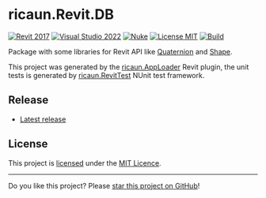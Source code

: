 # ricaun.Revit.DB

[![Revit 2017](https://img.shields.io/badge/Revit-2017+-blue.svg)](https://github.com/ricaun-io/ricaun.Revit.DB)
[![Visual Studio 2022](https://img.shields.io/badge/Visual%20Studio-2022-blue)](https://github.com/ricaun-io/ricaun.Revit.DB)
[![Nuke](https://img.shields.io/badge/Nuke-Build-blue)](https://nuke.build/)
[![License MIT](https://img.shields.io/badge/License-MIT-blue.svg)](LICENSE)
[![Build](https://github.com/ricaun-io/ricaun.Revit.DB/actions/workflows/Build.yml/badge.svg)](https://github.com/ricaun-io/ricaun.Revit.DB/actions)

Package with some libraries for Revit API like [Quaternion](ricaun.Revit.DB.Quaternion) and [Shape](ricaun.Revit.DB.Shape).

This project was generated by the [ricaun.AppLoader](https://ricaun.com/apploader/) Revit plugin, the unit tests is generated by [ricaun.RevitTest](https://github.com/ricaun-io/ricaun.RevitTest) NUnit test framework.

## Release

* [Latest release](https://github.com/ricaun-io/ricaun.Revit.DB/releases/latest)

## License

This project is [licensed](LICENSE) under the [MIT Licence](https://en.wikipedia.org/wiki/MIT_License).

---

Do you like this project? Please [star this project on GitHub](https://github.com/ricaun-io/ricaun.Revit.DB/stargazers)!